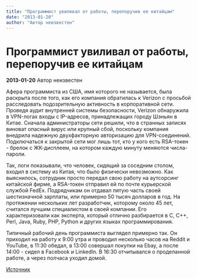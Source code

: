 ```yaml
---
title: "Программист увиливал от работы, перепоручив ее китайцам"
date: "2013-01-20"
author: "Автор неизвестен"
---
```


# Программист увиливал от работы, перепоручив ее китайцам

**2013-01-20** Автор неизвестен

Афера программиста из США, имя которого не называется, была раскрыта после того, как его компания обратилась к Verizon с просьбой расследовать подозрительную активность в корпоративной сети. Проведя аудит внутренней системы безопасности, Verizon обнаружила в VPN-логах входы с IP-адресов, принадлежащих городу Шэньян в Китае. Сначала администраторы сети решили, что в странных записях виноват опасный вирус или крупный сбой, поскольку компания внедрила надежную двухфакторную авторизацию для VPN-соединений. Подключаться к закрытой сети мог лишь тот, кто у кого есть RSA-токен - брелок с ЖК-дисплеем, на котором каждую минуту меняются числа-пароли.

Так, логи показывали, что человек, сидящий за соседним столом, входил в систему из Китая, что было физически невозможно. Как выяснилось, сотрудник просто передал свою работу на аутсорсинг китайской фирме, а RSA-токен отправил ей по почте курьерской службой FedEx. Подрядчикам он отдавал пятую часть своей шестизначной зарплаты, или примерно 50 тысяч долларов в год. На протяжении нескольких лет разработчик, которому около 45 лет, считался лучшим специалистом в своей компании. Его характеризовали как эксперта, который отлично разбирается в C, C++, Perl, Java, Ruby, PHP, Python и других языках программирования.

Типичный рабочий день программиста выглядел примерно так. Он приходил на работу к 9:00 утра и проводил несколько часов на Reddit и YouTube, в 11:30 обедал, в 13:00 совершал покупки на Ebay, а после 14:00 - сидел в Facebook и LinkedIn. В 16:30 отчитывался о проделанной работе, а через полчаса уходил домой.

[Источник](http://south-worker.com/?p=344)